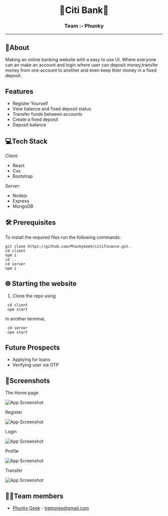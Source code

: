 <p>
<h1 align = "center" > <strong>🏦Citi Bank🏦 </strong> <br>
<h3 align = "center">Team :- Phunky
 <hr>
</p>

## 📝About
Making an online banking website with a easy to use UI. Where everyone can an make an account and login where user can deposit money,transfer money from one account to another and even keep thier money in a fixed deposit.

## Features
 
 - Register Yourself
 - View balance and fixed deposit status
 - Transfer funds between accounts
 - Create a fixed deposit
 - Deposit balance

## 💻Tech Stack

*Client:* 
 - React 
 - Css 
 - Bootstrap

*Server:* 
 - Nodejs 
 - Express 
 - MongoDB


##  🛠 Prerequisites
To install the required files run the following commands:
```
git clone https://github.com/PhunkyGeek/citifinance.git.  
cd client           
npm i
cd ..
cd server
npm i
```
 
## 🌐 Starting the website
1. Clone the repo using 
 ```
  cd client
  npm start
 ```
 In another terminal,
 ```
  cd server
  npm start
```

## Future Prospects
 - Applying for loans
 - Verifying user via OTP

## 📸Screenshots

The Home page

![App Screenshot](https://github.com/PhunkyGeek/citibank/client/src/assets/Home.jpeg)

Register

![App Screenshot](https://github.com/ParthShirole/THF-Bank/blob/main/client/src/assets/Register.jpg)

Login

![App Screenshot](https://github.com/ParthShirole/THF-Bank/blob/main/client/src/assets/Login.jpg)

Profile

![App Screenshot](https://github.com/ParthShirole/THF-Bank/blob/main/client/src/assets/Profile.jpg)

Transfer

![App Screenshot](https://github.com/ParthShirole/THF-Bank/blob/main/client/src/assets/Transfer.jpg)


## 🧑‍💻Team members
- [Phunky Geek](https://github.com/PhunkyGeek) - tremorep@gmail.com
